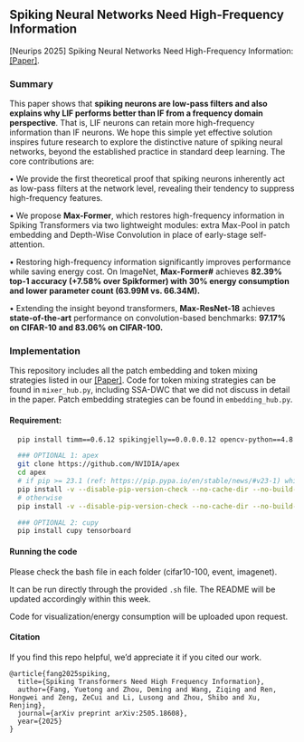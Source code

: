 ## Spiking Neural Networks Need High-Frequency Information

[Neurips 2025] Spiking Neural Networks Need High-Frequency Information: [[Paper]](https://arxiv.org/abs/2505.18608). 
  
### Summary

This paper shows that **spiking neurons are low-pass filters and also explains why LIF performs better than IF from a frequency domain perspective**. That is, LIF neurons can retain more high-frequency information than IF neurons. We hope this simple yet effective solution inspires future research to explore the distinctive nature of spiking neural networks, beyond the established practice in standard deep learning. The core contributions are:

 • We provide the first theoretical proof that spiking neurons inherently act as low-pass filters at the network level, revealing their tendency to suppress high-frequency features.
 
 • We propose **Max-Former**, which restores high-frequency information in Spiking Transformers via two lightweight modules: extra Max-Pool in patch embedding and Depth-Wise Convolution in place of early-stage self-attention.
 
 • Restoring high-frequency information significantly improves performance while saving energy cost. On ImageNet, **Max-Former#** achieves **82.39% top-1 accuracy (+7.58% over Spikformer) with 30% energy consumption and lower parameter count (63.99M vs. 66.34M).**
 
 • Extending the insight beyond transformers, **Max-ResNet-18** achieves **state-of-the-art** performance on convolution-based benchmarks: **97.17% on CIFAR-10 and 83.06% on CIFAR-100.**

### Implementation

This repository includes all the patch embedding and token mixing strategies listed in our [[Paper]](https://arxiv.org/abs/2505.18608). Code for token mixing strategies can be found in ``mixer_hub.py``, including SSA-DWC that we did not discuss in detail in the paper. Patch embedding strategies can be found in ``embedding_hub.py``.

#### Requirement:

```bash
  pip install timm==0.6.12 spikingjelly==0.0.0.0.12 opencv-python==4.8.1.78 wandb einops PyYAML Pillow six torch

  ### OPTIONAL 1: apex
  git clone https://github.com/NVIDIA/apex
  cd apex
  # if pip >= 23.1 (ref: https://pip.pypa.io/en/stable/news/#v23-1) which supports multiple `--config-settings` with the same key... 
  pip install -v --disable-pip-version-check --no-cache-dir --no-build-isolation --config-settings "--build-option=--cpp_ext" --config-settings "--build-option=--cuda_ext" ./
  # otherwise
  pip install -v --disable-pip-version-check --no-cache-dir --no-build-isolation --global-option="--cpp_ext" --global-option="--cuda_ext" ./

  ### OPTIONAL 2: cupy
  pip install cupy tensorboard
```

#### Running the code

Please check the bash file in each folder (cifar10-100, event, imagenet).

It can be run directly through the provided `.sh` file. The README will be updated accordingly within this week.



Code for visualization/energy consumption will be uploaded upon request. 




#### Citation

If you find this repo helpful, we’d appreciate it if you cited our work.

```
@article{fang2025spiking,
  title={Spiking Transformers Need High Frequency Information},
  author={Fang, Yuetong and Zhou, Deming and Wang, Ziqing and Ren, Hongwei and Zeng, ZeCui and Li, Lusong and Zhou, Shibo and Xu, Renjing},
  journal={arXiv preprint arXiv:2505.18608},
  year={2025}
}
```
